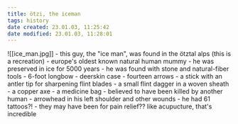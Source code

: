 ```yaml
---
title: ötzi, the iceman
tags: history
date created: 23.01.03, 11:25:42
date modified: 23.01.03, 11:28:01
---
```


![[ice_man.jpg]]
	- this guy, the "ice man", was found in the ötztal alps (this is a recreation)
	- europe's oldest known natural human mummy
	- he was preserved in ice for 5000 years
	- he was found with stone and natural-fiber tools
		- 6-foot longbow
		- deerskin case
		- fourteen arrows
		- a stick with an antler tip for sharpening flint blades
		- a small flint dagger in a woven sheath
		- a copper axe
		- a medicine bag
	- believed to have been killed by another human
		- arrowhead in his left shoulder and other wounds
	- he had 61 tattoos?!
		- they may have been for pain relief?? like acupucture, that's incredible